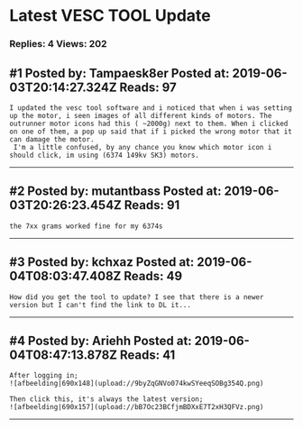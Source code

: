 # Latest VESC TOOL Update

### Replies: 4 Views: 202

## \#1 Posted by: Tampaesk8er Posted at: 2019-06-03T20:14:27.324Z Reads: 97

```
I updated the vesc tool software and i noticed that when i was setting up the motor, i seen images of all different kinds of motors. The outrunner motor icons had this ( ~2000g) next to them. When i clicked on one of them, a pop up said that if i picked the wrong motor that it can damage the motor.
 I'm a little confused, by any chance you know which motor icon i should click, im using (6374 149kv SK3) motors.
```

---
## \#2 Posted by: mutantbass Posted at: 2019-06-03T20:26:23.454Z Reads: 91

```
the 7xx grams worked fine for my 6374s
```

---
## \#3 Posted by: kchxaz Posted at: 2019-06-04T08:03:47.408Z Reads: 49

```
How did you get the tool to update? I see that there is a newer version but I can't find the link to DL it...
```

---
## \#4 Posted by: Ariehh Posted at: 2019-06-04T08:47:13.878Z Reads: 41

```
After logging in;
![afbeelding|690x148](upload://9byZqGNVo074kwSYeeqSOBg354Q.png)

Then click this, it's always the latest version;
![afbeelding|690x157](upload://bB7Oc23BCfjmBDXxE7T2xH3QFVz.png)
```

---
